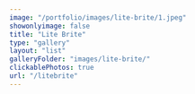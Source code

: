 ```yaml
---
image: "/portfolio/images/lite-brite/1.jpeg"
showonlyimage: false
title: "Lite Brite"
type: "gallery"
layout: "list"
galleryFolder: "images/lite-brite/"
clickablePhotos: true
url: "/litebrite"
---
```

